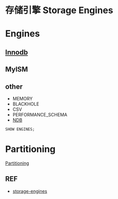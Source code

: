 # 存储引擎 Storage Engines

# Engines

## [Innodb](Innodb.md)

## MyISM

## other

- MEMORY
- BLACKHOLE
- CSV
- PERFORMANCE_SCHEMA
- [NDB](https://dev.mysql.com/doc/refman/5.6/en/mysql-cluster.html)


```mysql
SHOW ENGINES;
```

# Partitioning

[Partitioning](Partitioning/Readme.md)

## REF

- [storage-engines](https://dev.mysql.com/doc/refman/5.6/en/storage-engines.html)
